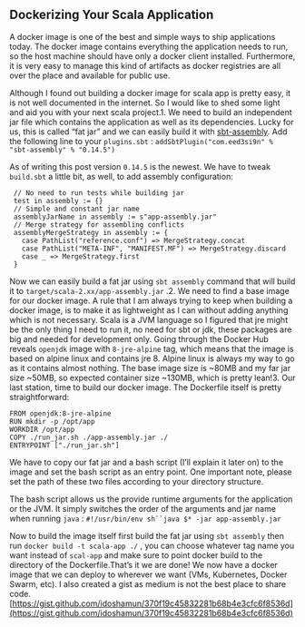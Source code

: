 ## Dockerizing Your Scala Application

A docker image is one of the best and simple ways to ship applications today. The docker image contains everything the application needs to run, so the host machine should have only a docker client installed. Furthermore, it is very easy to manage this kind of artifacts as docker registries are all over the place and available for public use.

Although I found out building a docker image for scala app is pretty easy, it is not well documented in the internet. So I would like to shed some light and aid you with your next scala project.1. We need to build an independent jar file which contains the application as well as its dependencies. Lucky for us, this is called “fat jar” and we can easily build it with [sbt-assembly](https://github.com/sbt/sbt-assembly). Add the following line to your `plugins.sbt` :
`addSbtPlugin("com.eed3si9n" % "sbt-assembly" % "0.14.5")`

As of writing this post version `0.14.5` is the newest. We have to tweak `build.sbt` a little bit, as well, to add assembly configuration:

```
 // No need to run tests while building jar
 test in assembly := {}
 // Simple and constant jar name
 assemblyJarName in assembly := s"app-assembly.jar"
 // Merge strategy for assembling conflicts
 assemblyMergeStrategy in assembly := {
   case PathList("reference.conf") => MergeStrategy.concat
   case PathList("META-INF", "MANIFEST.MF") => MergeStrategy.discard
   case _ => MergeStrategy.first
 }
```

Now we can easily build a fat jar using `sbt assembly` command that will build it to `target/scala-2.xx/app-assembly.jar` .2. We need to find a base image for our docker image. A rule that I am always trying to keep when building a docker image, is to make it as lightweight as I can without adding anything which is not necessary. Scala is a JVM language so I figured that jre might be the only thing I need to run it, no need for sbt or jdk, these packages are big and needed for development only. Going through the Docker Hub reveals `openjdk` image with `8-jre-alpine` tag, which means that the image is based on alpine linux and contains jre 8. Alpine linux is always my way to go as it contains almost nothing. The base image size is ~80MB and my far jar size ~50MB, so expected container size ~130MB, which is pretty lean!3. Our last station, time to build our docker image. The Dockerfile itself is pretty straightforward:
```
FROM openjdk:8-jre-alpine
RUN mkdir -p /opt/app
WORKDIR /opt/app
COPY ./run_jar.sh ./app-assembly.jar ./
ENTRYPOINT ["./run_jar.sh"]
```

We have to copy our fat jar and a bash script (I’ll explain it later on) to the image and set the bash script as an entry point. One important note, please set the path of these two files according to your directory structure.

The bash script allows us the provide runtime arguments for the application or the JVM. It simply switches the order of the arguments and jar name when running `java` :
`#!/usr/bin/env sh``java $* -jar app-assembly.jar`

Now to build the image itself first build the fat jar using `sbt assembly` then run `docker build -t scala-app ./` , you can choose whatever tag name you want instead of `scal-app` and make sure to point docker build to the directory of the Dockerfile.That’s it we are done! We now have a docker image that we can deploy to wherever we want (VMs, Kubernetes, Docker Swarm, etc). I also created a gist as medium is not the best place to share code. [https://gist.github.com/idoshamun/370f19c45832281b68b4e3cfc6f8536d](https://gist.github.com/idoshamun/370f19c45832281b68b4e3cfc6f8536d)

